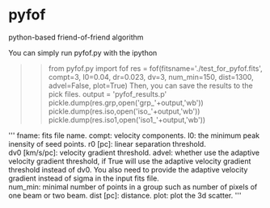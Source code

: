 # pyfof
python-based friend-of-friend algorithm 

You can simply run pyfof.py with the ipython

>>from pyfof.py import fof
>>res = fof(fitsname='./test_for_pyfof.fits', compt=3, I0=0.04, dr=0.023, dv=3, num_min=150, dist=1300, advel=False, plot=True)
Then, you can save the results to the pick files.
>>output = 'pyfof_results.p'
>>pickle.dump(res.grp,open('grp_'+output,'wb'))
>>pickle.dump(res.iso,open('iso_'+output,'wb'))
>>pickle.dump(res.iso1,open('iso1_'+output,'wb'))

'''
fname: fits file name. 
compt: velocity components. 
I0: the minimum peak inensity of seed points. 
r0 [pc]: linear separation threshold.  
dv0 [km/s/pc]: velocity gradient threshold.
advel: whether use the adaptive velocity gradient threshold, if True will use the adaptive velocity gradient threshold instead of dv0. 
You also need to provide the adaptive velocity gradient instead of sigma in the input fits file.  
num_min: minimal number of points in a group such as number of pixels of one beam or two beam. 
dist [pc]: distance.
plot: plot the 3d scatter. 
'''

